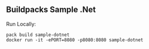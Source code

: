 Buildpacks Sample .Net
----------------------

Run Locally:
```
pack build sample-dotnet
docker run -it -ePORT=8080 -p8080:8080 sample-dotnet
```
